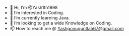 - 👋 Hi, I’m @Yash1th1998 
- 👀 I’m interested in Coding.
- 🌱 I’m currently learning Java.
- 💞️ I’m looking to get a wide Knowledge on Coding.
- 📫 How to reach me @ Yashgonuguntla567@gmail.com

<!---
Yash1th1998/Yash1th1998 is a ✨ special ✨ repository because its `README.md` (this file) appears on your GitHub profile.
You can click the Preview link to take a look at your changes.
--->
